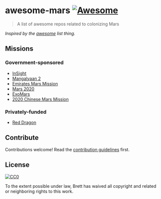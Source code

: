 # awesome-mars [![Awesome](https://cdn.rawgit.com/sindresorhus/awesome/d7305f38d29fed78fa85652e3a63e154dd8e8829/media/badge.svg)](https://github.com/sindresorhus/awesome)

> A list of awesome repos related to colonizing Mars

*Inspired by the [awesome](https://github.com/sindresorhus/awesome) list thing.*

## Missions

### Government-sponsored

- [InSight](https://en.wikipedia.org/wiki/InSight)
- [Mangalyaan 2](https://en.wikipedia.org/wiki/Mangalyaan_2)
- [Emirates Mars Mission](https://en.wikipedia.org/wiki/Emirates_Mars_Mission)
- [Mars 2020](https://en.wikipedia.org/wiki/Mars_2020)
- [ExoMars](https://en.wikipedia.org/wiki/ExoMars_(rover))
- [2020 Chinese Mars Mission](https://en.wikipedia.org/wiki/2020_Chinese_Mars_Mission)

### Privately-funded

- [Red Dragon](https://en.wikipedia.org/wiki/Red_Dragon_(spacecraft))

## Contribute

Contributions welcome! Read the [contribution guidelines](contributing.md) first.

## License

[![CC0](http://i.creativecommons.org/p/zero/1.0/88x31.png)](http://creativecommons.org/publicdomain/zero/1.0/)

To the extent possible under law, Brett has waived all copyright and related or neighboring rights to this work.
